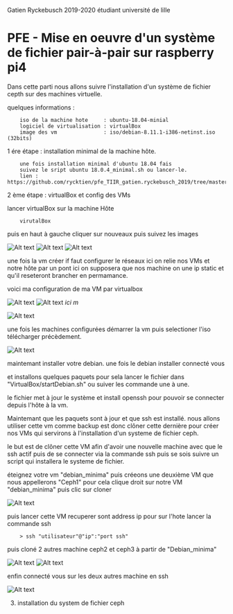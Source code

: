 Gatien Ryckebusch 2019-2020 étudiant université de lille

# PFE - Mise en oeuvre d'un système de fichier pair-à-pair sur raspberry pi4

Dans cette parti nous allons suivre l'installation d'un système de fichier cepth sur des machines virtuelle.

quelques informations :


		iso de la machine hote     : ubuntu-18.04-minial
		logiciel de virtualisation : virtualBox
		image des vm               : iso/debian-8.11.1-i386-netinst.iso  (32bits)


1 ére étape : installation minimal de la machine hôte. 

		une fois installation minimal d'ubuntu 18.04 fais 
		suivez le sript ubuntu 18.0.4_minimal.sh ou lancer-le.
		lien : https://github.com/rycktien/pfe_TIIR_gatien.ryckebusch_2019/tree/master/ceph_Debian/ubuntu18.04_minimal.sh
 

2 ème étape : virtualBox et config des VMs

lancer virtualBox sur la machine Hôte

		virutalBox

puis en haut à gauche cliquer sur nouveaux
puis suivez les images

![Alt text](VirtualBox/commencement/newVM1.png)
![Alt text](VirtualBox/commencement/newVM2.png)
![Alt text](VirtualBox/commencement/newVM3.png)


une fois la vm créer if faut configurer le réseaux ici on relie
nos VMs et notre hôte par un pont ici on supposera que nos machine on
une ip static et qu'il reseteront brancher en permamance.

voici ma configuration de ma VM par virtualbox

![Alt text](VirtualBox/config/VirtualBox_Config_affichage.png)
![Alt text](VirtualBox/config/VirtualBox_Config_reseaux.png)
*ici m*

![Alt text](VirtualBox/config/VirtualBox_Config_system.png)
	
une fois les machines configurées démarrer la vm puis selectioner l'iso télécharger précèdement.

![Alt text](VirtualBox/commencement/newVM4.png)

maintemant installer votre debian.
une fois le debian installer connecté vous

et installons quelques paquets pour sela lancer le fichier dans "VirtualBox/startDebian.sh"
ou suiver les commande une à une.

le fichier met à jour le système et install openssh pour pouvoir se connecter depuis l'hôte
à la vm.

Maintemant que les paquets sont à jour et que ssh est installé. nous allons utiliser cette vm 
comme backup est donc clôner cette dernière pour créer nos VMs qui servirons à l'installation
d'un systeme de fichier ceph. 

le but est de clôner cette VM afin d'avoir une nouvelle machine avec que le ssh actif puis
de se connecter via la commande ssh puis se sois suivre un script qui installera le systeme de fichier.

éteignez votre vm "debian_minima" puis créeons une deuxième VM que nous appellerons "Ceph1"
pour cela clique droit sur notre VM "debian_minima" puis clic sur cloner

![Alt text](VirtualBox/clone/menu.png)

puis lancer cette VM recuperer sont address ip
pour sur l'hote lancer la commande ssh

		> ssh "utilisateur"@"ip":"port ssh"

puis cloné 2 autres machine ceph2 et ceph3 à partir de "Debian_minima"

![Alt text](VirtualBox/clone/VMs.png)
![Alt text](VirtualBox/clone/lauch.png)

enfin connecté vous sur les deux autres machine en ssh

![Alt text](VirtualBox/clone/configAllcontrol.png)


3) installation du system de fichier ceph



